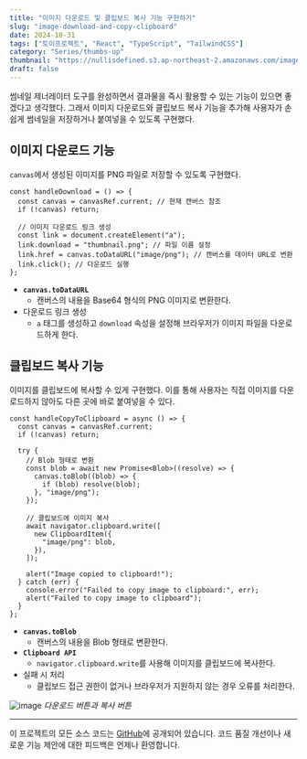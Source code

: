 ```yaml
---
title: "이미지 다운로드 및 클립보드 복사 기능 구현하기"
slug: "image-download-and-copy-clipboard"
date: 2024-10-31
tags: ["토이프로젝트", "React", "TypeScript", "TailwindCSS"]
category: "Series/thumbs-up"
thumbnail: "https://nullisdefined.s3.ap-northeast-2.amazonaws.com/images/e4d9c6192e594bafdd13406bff5c0257.png"
draft: false
---
```

썸네일 제너레이터 도구를 완성하면서 결과물을 즉시 활용할 수 있는 기능이 있으면 좋겠다고 생각했다.
그래서 이미지 다운로드와 클립보드 복사 기능을 추가해 사용자가 손쉽게 썸네일을 저장하거나 붙여넣을 수 있도록 구현했다.

## 이미지 다운로드 기능
`canvas`에서 생성된 이미지를 PNG 파일로 저장할 수 있도록 구현했다.

```tsx
const handleDownload = () => {
  const canvas = canvasRef.current; // 현재 캔버스 참조
  if (!canvas) return;

  // 이미지 다운로드 링크 생성
  const link = document.createElement("a");
  link.download = "thumbnail.png"; // 파일 이름 설정
  link.href = canvas.toDataURL("image/png"); // 캔버스를 데이터 URL로 변환
  link.click(); // 다운로드 실행
};
```

- **`canvas.toDataURL`**
    - 캔버스의 내용을 Base64 형식의 PNG 이미지로 변환한다.
- 다운로드 링크 생성
    - `a` 태그를 생성하고 `download` 속성을 설정해 브라우저가 이미지 파일을 다운로드하게 한다.

## 클립보드 복사 기능
이미지를 클립보드에 복사할 수 있게 구현했다. 이를 통해 사용자는 직접 이미지를 다운로드하지 않아도 다른 곳에 바로 붙여넣을 수 있다.

```tsx
const handleCopyToClipboard = async () => {
  const canvas = canvasRef.current;
  if (!canvas) return;

  try {
    // Blob 형태로 변환
    const blob = await new Promise<Blob>((resolve) => {
      canvas.toBlob((blob) => {
        if (blob) resolve(blob);
      }, "image/png");
    });

    // 클립보드에 이미지 복사
    await navigator.clipboard.write([
      new ClipboardItem({
        "image/png": blob,
      }),
    ]);

    alert("Image copied to clipboard!");
  } catch (err) {
    console.error("Failed to copy image to clipboard:", err);
    alert("Failed to copy image to clipboard");
  }
};
```

- **`canvas.toBlob`**
    - 캔버스의 내용을 Blob 형태로 변환한다.
- **`Clipboard API`**
    - `navigator.clipboard.write`를 사용해 이미지를 클립보드에 복사한다.
- 실패 시 처리
    - 클립보드 접근 권한이 없거나 브라우저가 지원하지 않는 경우 오류를 처리한다.

![image](https://nullisdefined.s3.ap-northeast-2.amazonaws.com/images/e4d9c6192e594bafdd13406bff5c0257.png)
*다운로드 버튼과 복사 버튼*

---
이 프로젝트의 모든 소스 코드는 [GitHub](https://github.com/nullisdefined/thumbs-up)에 공개되어 있습니다. 코드 품질 개선이나 새로운 기능 제안에 대한 피드백은 언제나 환영합니다.